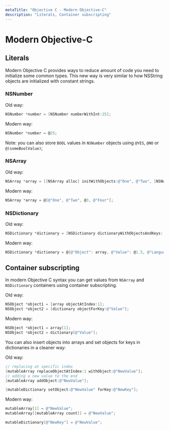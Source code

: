 ```yaml
---
metaTitle: "Objective C - Modern Objective-C"
description: "Literals, Container subscripting"
---
```


# Modern Objective-C




## Literals


Modern Objective C provides ways to reduce amount of code you need to initialize some common types. This new way is very similar to how NSString objects are initialized with constant strings.

### NSNumber

Old way:

```objectivec
NSNumber *number = [NSNumber numberWithInt:25];

```

Modern way:

```objectivec
NSNumber *number = @25;

```

Note: you can also store `BOOL` values in `NSNumber` objects using `@YES`, `@NO` or `@(someBoolValue)`;

### NSArray

Old way:

```objectivec
NSArray *array = [[NSArray alloc] initWithObjects:@"One", @"Two", [NSNumber numberWithInt:3], @"Four", nil]; 

```

Modern way:

```objectivec
NSArray *array = @[@"One", @"Two", @3, @"Four"];

```

### NSDictionary

Old way:

```objectivec
NSDictionary *dictionary = [NSDictionary dictionaryWithObjectsAndKeys: array, @"Object", [NSNumber numberWithFloat:1.5], @"Value", @"ObjectiveC", @"Language", nil];

```

Modern way:

```objectivec
NSDictionary *dictionary = @{@"Object": array, @"Value": @1.5, @"Language": @"ObjectiveC"};

```



## Container subscripting


In modern Objective C syntax you can get values from `NSArray` and `NSDictionary` containers using container subscripting.

Old way:

```objectivec
NSObject *object1 = [array objectAtIndex:1];
NSObject *object2 = [dictionary objectForKey:@"Value"];

```

Modern way:

```objectivec
NSObject *object1 = array[1];
NSObject *object2 = dictionary[@"Value"];

```

You can also insert objects into arrays and set objects for keys in dictionaries in a cleaner way:

Old way:

```objectivec
// replacing at specific index
[mutableArray replaceObjectAtIndex:1 withObject:@"NewValue"];
// adding a new value to the end
[mutableArray addObject:@"NewValue"];

[mutableDictionary setObject:@"NewValue" forKey:@"NewKey"];

```

Modern way:

```objectivec
mutableArray[1] = @"NewValue";
mutableArray[[mutableArray count]] = @"NewValue";

mutableDictionary[@"NewKey"] = @"NewValue";

```


